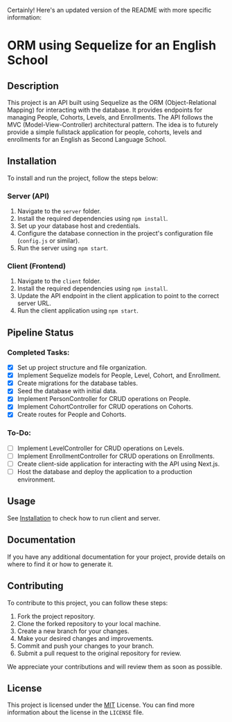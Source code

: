 Certainly! Here's an updated version of the README with more specific information:

# ORM using Sequelize for an English School

## Description

This project is an API built using Sequelize as the ORM (Object-Relational Mapping) for interacting with the database. It provides endpoints for managing People, Cohorts, Levels, and Enrollments. The API follows the MVC (Model-View-Controller) architectural pattern. The idea is to futurely provide a simple fullstack application for people, cohorts, levels and enrollments for an English as Second Language School.

## Installation

To install and run the project, follow the steps below:

### Server (API)

1. Navigate to the `server` folder.
2. Install the required dependencies using `npm install`.
3. Set up your database host and credentials.
4. Configure the database connection in the project's configuration file (`config.js` or similar).
5. Run the server using `npm start`.

### Client (Frontend)

1. Navigate to the `client` folder.
2. Install the required dependencies using `npm install`.
3. Update the API endpoint in the client application to point to the correct server URL.
4. Run the client application using `npm start`.

## Pipeline Status

### Completed Tasks:

- [x] Set up project structure and file organization.
- [x] Implement Sequelize models for People, Level, Cohort, and Enrollment.
- [x] Create migrations for the database tables.
- [x] Seed the database with initial data.
- [x] Implement PersonController for CRUD operations on People.
- [x] Implement CohortController for CRUD operations on Cohorts.
- [x] Create routes for People and Cohorts.

### To-Do:

- [ ] Implement LevelController for CRUD operations on Levels.
- [ ] Implement EnrollmentController for CRUD operations on Enrollments.
- [ ] Create client-side application for interacting with the API using Next.js.
- [ ] Host the database and deploy the application to a production environment.

## Usage

See [Installation](#installation) to check how to run client and server.

## Documentation

If you have any additional documentation for your project, provide details on where to find it or how to generate it.

## Contributing

To contribute to this project, you can follow these steps:

1. Fork the project repository.
2. Clone the forked repository to your local machine.
3. Create a new branch for your changes.
4. Make your desired changes and improvements.
5. Commit and push your changes to your branch.
6. Submit a pull request to the original repository for review.

We appreciate your contributions and will review them as soon as possible.

## License

This project is licensed under the [MIT](LICENSE) License. You can find more information about the license in the `LICENSE` file.

